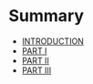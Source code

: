 # Summary

* [INTRODUCTION](README.md)
* [PART I](ch01.md)
* [PART II](ch02.md)
* [PART III](ch03.md)
